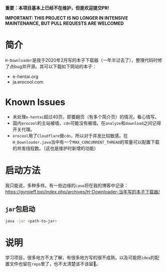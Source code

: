 **重要：本项目基本上已经不在维护，但是欢迎提交PR!**

**IMPORTANT: THIS PROJECT IS NO LONGER IN INTENSIVE MAINTENANCE, BUT PULL REQUESTS ARE WELCOMED**

# 简介

`H-Downloader`是我于2020年2月写的本子下载器（一年半过去了），整理代码时修了点bug并开源。其可以下载如下网站的本子：
- e-hentai.org
- ja.erocool.com

# Known Issues

- 未处理`e-hentai`超过40页，即要翻页（有多个简介页）的情况，看心情写。
- 国内`erocool`的主站被墙，`cdn`可能没有被墙。在`analyze`和`download`之间记得开关代理。
- `erocool`用了`Cloudflare`做`cdn`，所以对于并发比较敏感。在`H_Downloader.java`当中有一个`MAX_CONCURRENT_THREAD`的常量可以配置下载的并发线程数。（这也是维护时新增的功能）

# 启动方法

我只能说，多种多样。有一些边缘的`case`将在我的博客中记录：https://gyrojeff.top/index.php/archives/H-Downloader-当年写的本子下载器/

## `jar`包启动

```bash
java -jar <path-to-jar>
```

# 说明

学习项目，很多地方不太了解，有很多地方写的很不成熟，以及可能把`idea`的配置文件也留在`repo`里了，也不太清楚该不该留🤣。

